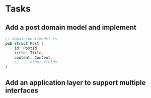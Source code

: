 # Tasks

## Add a post domain model and implement

```rust
// domain/post/model.rs
pub struct Post {
    id: PostId,
    title: Title,
    content: Content,
    // ... other fields
}
```

## Add an application layer to support multiple interfaces